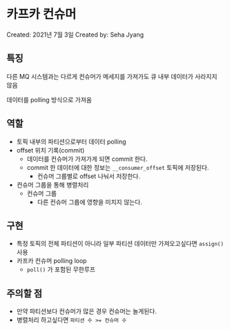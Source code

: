 # 카프카 컨슈머

Created: 2021년 7월 3일
Created by: Seha Jyang

## 특징

다른 MQ 시스템과는 다르게 컨슈머가 메세지를 가져가도 큐 내부 데이터가 사라지지 않음

데이터를 polling 방식으로 가져옴

## 역할

- 토픽 내부의 파티션으로부터 데이터 polling
- offset 위치 기록(commit)
    - 데이터를 컨슈머가 가져가게 되면 commit 한다.
    - commit 한 데이터에 대한 정보는 `__consumer_offset` 토픽에 저장된다.
        - 컨슈머 그룹별로 offset 나눠서 저장한다.
- 컨슈머 그룹을 통해 병렬처리
    - 컨슈머 그룹
        - 다른 컨슈머 그룹에 영향을 미치지 않는다.

## 구현

- 특정 토픽의 전체 파티션이 아니라 일부 파티션 데이터만 가져오고싶다면 `assign()` 사용
- 카프카 컨슈머 polling loop
    - `poll()` 가 포함된 무한루프

## 주의할 점

- 만약 파티션보다 컨슈머가 많은 경우 컨슈머는 놀게된다.
- 병렬처리 하고싶다면 `파티션 수 >= 컨슈머 수`